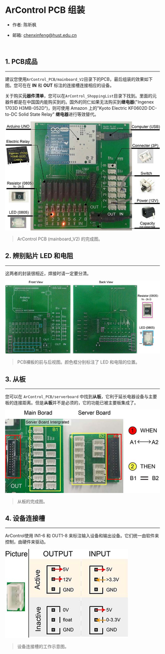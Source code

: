 # ArControl PCB 组装

- 作者: 陈昕枫

- 邮箱: chenxinfeng@hust.edu.cn

  ​

## 1. PCB成品

---

建议您使用`ArControl_PCB/mainboard_V2`目录下的PCB，最后组装的效果如下图。您可在在 **IN** 和 **OUT** 标注的连接槽连接相应的设备。

关于购买**元器件清单**，您可以在`ArControl_ShoppingList`目录下找到。里面的元器件都是在中国国内能购买到的。国外的同仁如果无法购买到**继电器**("Ingenex 1703D H3MB-052D")，则可使用 Amazon 上的"Kyoto Electric KF0602D DC-to-DC Solid State Relay" **继电器**进行等效替代。

![demo1](./images/demo1.jpg)

> ArControl PCB (mainboard_V2) 的完成图。





## 2. 辨别贴片 LED 和电阻

---

这两者的封装很相近，焊接时请一定要分清。

![demo2](./images/demo2.jpg)

> PCB裸板的前与后视图。颜色框分别标注了 LED 和电阻的位置。





## 3. 从板

---

您可以在 `ArControl_PCB/serverboard` 中找到**从板**，它利于延长电器设备与主要板的连接距离。但是**从板**并不是必须的，它的功能已被主要板集成了。

![demo3](./images/demo3.jpg)

> 从板的完成图。





## 4. 设备连接槽

---

ArControl使用 IN1-6 和 OUT1-8 来标注输入设备和输出设备。它们统一由软件来控制，由硬件来驱动。

![demo4](./images/demo4.jpg)

> 设备连接槽的工作示意图。